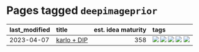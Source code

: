 # Pages tagged `deepimageprior`

|last_modified|title|est. idea maturity|tags
|:---|:---|---:|:---|
|2023-04-07|[karlo + DIP](../karlo-dip.md)|358|[![](https://img.shields.io/badge/tag-deepimageprior-82d6e)](../tags/deepimageprior.md) [![](https://img.shields.io/badge/tag-experimental-aa21fc)](../tags/experimental.md) [![](https://img.shields.io/badge/tag-image_generation-752fd7)](../tags/image_generation.md) [![](https://img.shields.io/badge/tag-prior-9c3a4a)](../tags/prior.md) [![](https://img.shields.io/badge/tag-wip-c4fb38)](../tags/wip.md)|